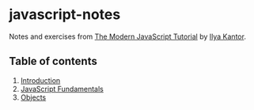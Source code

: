 # javascript-notes
Notes and exercises from [The Modern JavaScript Tutorial](https://javascript.info/) by [Ilya Kantor](https://github.com/javascript-tutorial).

## Table of contents

1. [Introduction](https://github.com/PrettyFloralBonnet/javascript-notes/blob/master/Introduction/Introduction.md)
2. [JavaScript Fundamentals](https://github.com/PrettyFloralBonnet/javascript-notes/blob/master/Fundamentals/Fundamentals.md)
3. [Objects](https://github.com/PrettyFloralBonnet/javascript-notes/blob/master/Objects/Objects.md)
